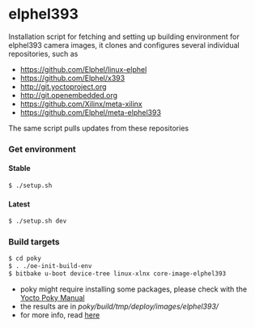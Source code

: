 # elphel393
Installation script for fetching and setting up building environment for elphel393 camera images,
it clones and configures several individual repositories, such as
* https://github.com/Elphel/linux-elphel
* https://github.com/Elphel/x393
* http://git.yoctoproject.org
* http://git.openembedded.org
* https://github.com/Xilinx/meta-xilinx
* https://github.com/Elphel/meta-elphel393
 
The same script pulls updates from these repositories

### Get environment
#### Stable
```sh
$ ./setup.sh
```
#### Latest
```sh
$ ./setup.sh dev
```

### Build targets
```sh
$ cd poky
$ . ./oe-init-build-env
$ bitbake u-boot device-tree linux-xlnx core-image-elphel393
```
* poky might require installing some packages, please check with the [Yocto Poky Manual][1] 
* the results are in *poky/build/tmp/deploy/images/elphel393/*
* for more info, read [here][2]

[1]: http://www.yoctoproject.org/docs/2.0/mega-manual/mega-manual.html
[2]: http://wiki.elphel.com/index.php?title=Poky_2.0_manual
